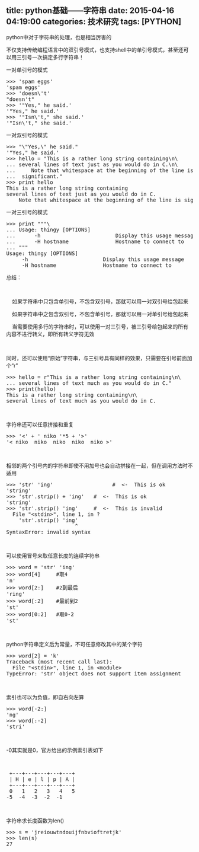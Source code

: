 title: python基础——字符串
date: 2015-04-16 04:19:00
categories: 技术研究
tags: [PYTHON]
---
<p>
	python中对于字符串的处理，也是相当厉害的
</p>
<p>
	不仅支持传统编程语言中的双引号模式，也支持shell中的单引号模式，甚至还可以用三引号一次搞定多行字符串！
</p>
<p>
	一对单引号的模式
</p>
<pre class="brush:python; toolbar:false;">&gt;&gt;&gt; 'spam eggs'
'spam eggs'
&gt;&gt;&gt; 'doesn\'t'
"doesn't"
&gt;&gt;&gt; '"Yes," he said.'
'"Yes," he said.'
&gt;&gt;&gt; '"Isn\'t," she said.'
'"Isn\'t," she said.'
</pre>
<span>一对双引号的模式<!--more--></span> 
<pre class="brush:python; toolbar:false;">&gt;&gt;&gt; "\"Yes,\" he said."
'"Yes," he said.'
&gt;&gt;&gt; hello = "This is a rather long string containing\n\
... several lines of text just as you would do in C.\n\
...     Note that whitespace at the beginning of the line is\
...  significant."
&gt;&gt;&gt; print hello
This is a rather long string containing
several lines of text just as you would do in C.
    Note that whitespace at the beginning of the line is significant.
</pre>
<span>一对三引号的模式</span> 
<pre class="brush:python; toolbar:false;">&gt;&gt;&gt; print """\
... Usage: thingy [OPTIONS]
...      -h                        Display this usage message
...      -H hostname               Hostname to connect to
... """
Usage: thingy [OPTIONS]
     -h                        Display this usage message
     -H hostname               Hostname to connect to
</pre>
<span>总结：</span> 
<p>
	<br />
</p>
<p>
	&nbsp; &nbsp; 如果字符串中只包含单引号，不包含双引号，那就可以用一对双引号给包起来
</p>
<p>
	&nbsp; &nbsp; 如果字符串中之包含双引号，不包含单引号，那就可以用一对单引号给包起来
</p>
<p>
	&nbsp; &nbsp; 当需要使用多行的字符串时，可以使用一对三引号，被三引号给包起来的所有内容不进行转义，即所有转义字符无效
</p>
<p>
	<br />
</p>
<p>
	同时，还可以使用“原始”字符串，与三引号具有同样的效果，只需要在引号前面加个“r"
</p>
<pre class="brush:python; toolbar:false;">&gt;&gt;&gt; hello = r"This is a rather long string containing\n\
... several lines of text much as you would do in C."
&gt;&gt;&gt; print(hello)
This is a rather long string containing\n\
several lines of text much as you would do in C.</pre>
<p>
	<br />
</p>
<p>
	字符串还可以任意拼接和重复
</p>
<pre class="brush:python; toolbar:false;">&gt;&gt;&gt; '&lt;' + ' niko '*5 + '&gt;'
'&lt; niko  niko  niko  niko  niko &gt;'</pre>
<p>
	<br />
</p>
<p>
	相邻的两个引号内的字符串即使不用加号也会自动拼接在一起，但在调用方法时不适用
</p>
<pre class="brush:python; toolbar:false;">&gt;&gt;&gt; 'str' 'ing'                   #  &lt;-  This is ok
'string'
&gt;&gt;&gt; 'str'.strip() + 'ing'   #  &lt;-  This is ok
'string'
&gt;&gt;&gt; 'str'.strip() 'ing'     #  &lt;-  This is invalid
  File "&lt;stdin&gt;", line 1, in ?
    'str'.strip() 'ing'
                      ^
SyntaxError: invalid syntax</pre>
<p>
	<br />
</p>
<p>
	可以使用冒号来取任意长度的连续字符串
</p>
<pre class="brush:python; toolbar:false;">&gt;&gt;&gt; word = 'str' 'ing'
&gt;&gt;&gt; word[4]&nbsp;&nbsp;&nbsp;&nbsp;&nbsp;#取4
'n'
&gt;&gt;&gt; word[2:]&nbsp;&nbsp;&nbsp;&nbsp;#2到最后
'ring'
&gt;&gt;&gt; word[:2]&nbsp;&nbsp;&nbsp;&nbsp;#最前到2
'st'
&gt;&gt;&gt; word[0:2]&nbsp;&nbsp;&nbsp;#取0-2
'st'
</pre>
<p>
	<br />
</p>
<p>
	python字符串定义后为常量，不可任意修改其中的某个字符
</p>
<pre class="brush:python; toolbar:false;">&gt;&gt;&gt; word[2] = 'k'
Traceback (most recent call last):
  File "&lt;stdin&gt;", line 1, in &lt;module&gt;
TypeError: 'str' object does not support item assignment
</pre>
<p>
	<br />
</p>
<p>
	索引也可以为负值，即自右向左算
</p>
<pre class="brush:python; toolbar:false;">&gt;&gt;&gt; word[-2:]
'ng'
&gt;&gt;&gt; word[:-2]
'stri'
</pre>
<p>
	<br />
</p>
<p>
	-0其实就是0，官方给出的示例索引表如下
</p>
<p>
	<br />
</p>
<pre class="brush:python; toolbar:false;"> +---+---+---+---+---+
 | H | e | l | p | A |
 +---+---+---+---+---+
 0   1   2   3   4   5
-5  -4  -3  -2  -1</pre>
<p>
	<br />
</p>
<p>
	字符串求长度函数为len()
</p>
<pre class="brush:python; toolbar:false;">&gt;&gt;&gt; s = 'jreiouwtndouijfnbvioftretjk'
&gt;&gt;&gt; len(s)
27</pre>